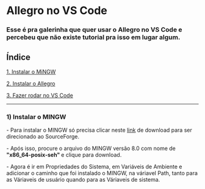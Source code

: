# Allegro no VS Code


<h3> Esse é pra galerinha que quer usar o Allegro no VS Code e percebeu que não existe tutorial pra isso em lugar algum. </h3>

<h2> Índice </h2>

[1. Instalar o MiNGW](#mingw)

[2. Instalar o Allegro](#índice)

[3. Fazer rodar no VS Code](#índice)

-------------------------------------------------------------------------------------------------------


<h3 className="mingw">1) Instalar o MINGW </h3>


<p> - Para instalar o MINGW só precisa clicar neste <a href="http://www.google.com/](https://sourceforge.net/projects/mingw-w64/files/)">link</a> de download para ser direcionado ao SourceForge. </p> 
<p> - Após isso, procure o arquivo do MINGW versão 8.0 com nome de <b> "x86_64-posix-seh" </b> e clique para download. </p>
<p> - Agora é ir em Propriedades do Sistema, em Variáveis de Ambiente e adicionar o caminho que foi instalado o MINGW, na váriavel Path, tanto para as Váriaveis de usuário quando para as Váriaveis de sistema. </p>
